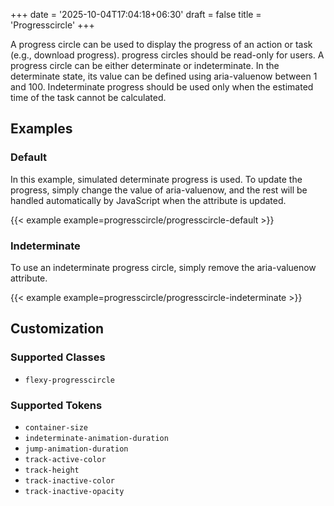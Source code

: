 +++
date = '2025-10-04T17:04:18+06:30'
draft = false
title = 'Progresscircle'
+++

A progress circle can be used to display the progress of an action or task (e.g., download progress). progress circles should be read-only for users. A progress circle can be either determinate or indeterminate. In the determinate state, its value can be defined using aria-valuenow between 1 and 100. Indeterminate progress should be used only when the estimated time of the task cannot be calculated.

## Examples

### Default

In this example, simulated determinate progress is used. To update the progress, simply change the value of aria-valuenow, and the rest will be handled automatically by JavaScript when the attribute is updated.

{{< example example=progresscircle/progresscircle-default >}}

### Indeterminate

To use an indeterminate progress circle, simply remove the aria-valuenow attribute.

{{< example example=progresscircle/progresscircle-indeterminate >}}

## Customization

### Supported Classes

- `flexy-progresscircle`

### Supported Tokens

- `container-size`
- `indeterminate-animation-duration`
- `jump-animation-duration`
- `track-active-color`
- `track-height`
- `track-inactive-color`
- `track-inactive-opacity`
